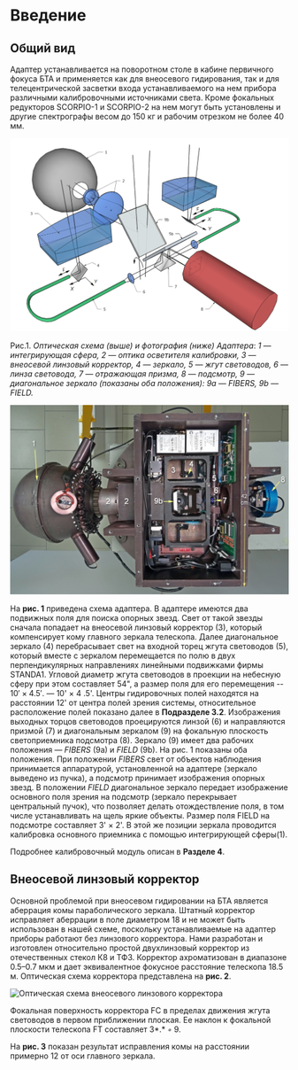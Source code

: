# Введение
## Общий вид

Адаптер устанавливается на поворотном столе в кабине первичного фокуса БТА и применяется как для внеосевого гидирования, так и для телецентрической засветки входа устанавливаемого на нем прибора различными калибровочными источниками света. Кроме фокальных редукторов SCORPIO-1 и SCORPIO-2 на нем могут быть установлены и другие спектрографы весом до 150 кг и рабочим отрезком не более 40 мм.

![Оптическая схема Адаптера](pic/adap_scheme.png)

Рис.1. *Оптическая схема (выше)  и фотография (ниже) Адаптера*: *1 — интегрирующая сфера, 2 — оптика осветителя калибровки, 3 — внеосевой линзовый корректор, 4 — зеркало, 5 — жгут световодов, 6 — линза световода, 7 — отражающая призма, 8 — подсмотр, 9 — диагональное зеркало (показаны оба положения): 9a — FIBERS, 9b — FIELD.* 

![Фотография Адаптера](pic/adap_photo.png)



На **рис. 1** приведена схема адаптера. В адаптере имеются два подвижных поля для поиска опорных звезд. Свет от такой звезды сначала попадает на внеосевой линзовый корректор (3), который компенсирует кому главного зеркала телескопа. Далее диагональное зеркало (4) перебрасывает свет на входной торец жгута световодов (5), который вместе с зеркалом перемещается по полю в двух перпендикулярных направлениях линейными
подвижками фирмы STANDA1. Угловой диаметр жгута световодов в проекции на небесную сферу при этом составляет 54", а размер поля для его перемещения -- $10'\times4.5'$. — 10' × 4 .5'. Центры гидировочных полей находятся на расстоянии 12' от центра полей зрения системы, относительное расположение полей показано далее в **Подразделе 3.2**. Изображения выходных торцов световодов проецируются линзой (6) и направляются призмой (7) и диагональным зеркалом (9) на фокальную плоскость светоприемника подсмотра (8). Зеркало (9) имеет два рабочих положения — *FIBERS* (9a) и *FIELD* (9b). На рис. 1 показаны оба положения. При положении *FIBERS* свет от объектов наблюдения принимается аппаратурой, установленной на адаптере (зеркало выведено из пучка), а подсмотр принимает изображения опорных звезд. В положении *FIELD* диагональное зеркало передает изображение основного поля зрения на подсмотр (зеркало перекрывает центральный пучок), что позволяет
делать отождествление поля, в том числе устанавливать на щель яркие объекты. Размер поля FIELD на подсмотре составляет 3' × 2'. В этой же позиции зеркала проводится калибровка основного приемника с помощью интегрирующей сферы(1).

Подробнее калибровочный модуль описан в **Разделе 4**.



## Внеосевой линзовый корректор

Основной проблемой при внеосевом гидировании на БТА является аберрация комы параболического зеркала. Штатный корректор исправляет аберрации в поле диаметром 18 и не может быть использован в нашей схеме, поскольку устанавливаемые на адаптер приборы работают без линзового корректора. Нами разработан и изготовлен относительно простой двухлинзовый корректор из отечественных стекол К8 и ТФ3. Корректор ахроматизован в диапазоне 0.5–0.7 мкм и дает эквивалентное фокусное расстояние телескопа 18.5 м. Оптическая схема корректора представлена на **рис. 2**. 

![Оптическая схема внеосевого линзового корректора](C:\GitHub\adapter-BTA\pic\corrector.png)

Фокальная поверхность корректора FC в пределах движения жгута световодов в первом приближении плоская. Ее наклон к фокальной плоскости телескопа FT составляет 3*.* *◦* 9. 

На **рис. 3** показан результат исправления комы на расстоянии примерно 12 от оси главного зеркала.

